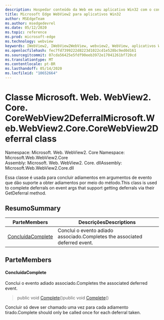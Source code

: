 ```yaml
---
description: Hospedar conteúdo da Web em seu aplicativo Win32 com o controle WebView2 do Microsoft Edge
title: Microsoft Edge WebView2 para aplicativos Win32
author: MSEdgeTeam
ms.author: msedgedevrel
ms.date: 05/12/2020
ms.topic: reference
ms.prod: microsoft-edge
ms.technology: webview
keywords: IWebView2, IWebView2WebView, webview2, WebView, aplicativos Win32, Win32, Edge, ICoreWebView2, ICoreWebView2Controller, controle do navegador, HTML Edge
ms.openlocfilehash: fec7fd7399222d8223d1022cd1e528bc9ed0d161
ms.sourcegitcommit: 07cda56425e5fdf90eeb3972e17041261bf720cd
ms.translationtype: MT
ms.contentlocale: pt-BR
ms.lasthandoff: 05/14/2020
ms.locfileid: "10652664"
---
```

# <span data-ttu-id="00be7-104">Classe Microsoft. Web. WebView2. Core. CoreWebView2Deferral</span><span class="sxs-lookup"><span data-stu-id="00be7-104">Microsoft.Web.WebView2.Core.CoreWebView2Deferral class</span></span> 

<span data-ttu-id="00be7-105">Namespace: Microsoft. Web. WebView2. Core </span><span class="sxs-lookup"><span data-stu-id="00be7-105">Namespace: Microsoft.Web.WebView2.Core</span></span>\
<span data-ttu-id="00be7-106">Assembly: Microsoft. Web. WebView2. Core. dll</span><span class="sxs-lookup"><span data-stu-id="00be7-106">Assembly: Microsoft.Web.WebView2.Core.dll</span></span>

<span data-ttu-id="00be7-107">Essa classe é usada para concluir adiamentos em argumentos de evento que dão suporte a obter adiamentos por meio do método.</span><span class="sxs-lookup"><span data-stu-id="00be7-107">This class is used to complete deferrals on event args that support getting deferrals via their GetDeferral method.</span></span>

## <span data-ttu-id="00be7-108">Resumo</span><span class="sxs-lookup"><span data-stu-id="00be7-108">Summary</span></span>

 <span data-ttu-id="00be7-109">Parte</span><span class="sxs-lookup"><span data-stu-id="00be7-109">Members</span></span>                        | <span data-ttu-id="00be7-110">Descrições</span><span class="sxs-lookup"><span data-stu-id="00be7-110">Descriptions</span></span>
--------------------------------|---------------------------------------------
[<span data-ttu-id="00be7-111">Concluída</span><span class="sxs-lookup"><span data-stu-id="00be7-111">Complete</span></span>](#complete) | <span data-ttu-id="00be7-112">Conclui o evento adiado associado.</span><span class="sxs-lookup"><span data-stu-id="00be7-112">Completes the associated deferred event.</span></span>

## <span data-ttu-id="00be7-113">Parte</span><span class="sxs-lookup"><span data-stu-id="00be7-113">Members</span></span>

#### <span data-ttu-id="00be7-114">Concluída</span><span class="sxs-lookup"><span data-stu-id="00be7-114">Complete</span></span> 

<span data-ttu-id="00be7-115">Conclui o evento adiado associado.</span><span class="sxs-lookup"><span data-stu-id="00be7-115">Completes the associated deferred event.</span></span>

> <span data-ttu-id="00be7-116">public void [Complete](#complete)()</span><span class="sxs-lookup"><span data-stu-id="00be7-116">public void [Complete](#complete)()</span></span>

<span data-ttu-id="00be7-117">Concluir só deve ser chamado uma vez para cada adiamento tirado.</span><span class="sxs-lookup"><span data-stu-id="00be7-117">Complete should only be called once for each deferral taken.</span></span>

